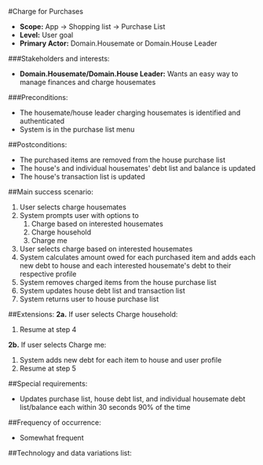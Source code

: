 #Charge for Purchases
+ **Scope:** App -> Shopping list -> Purchase List
+ **Level:** User goal
+ **Primary Actor:** Domain.Housemate or Domain.House Leader

###Stakeholders and interests:
+ **Domain.Housemate/Domain.House Leader:** Wants an easy way to manage finances and charge housemates

###Preconditions:
+ The housemate/house leader charging housemates is identified and authenticated
+ System is in the purchase list menu

##Postconditions:
+ The purchased items are removed from the house purchase list
+ The house's and individual housemates' debt list and balance is updated
+ The house's transaction list is updated

##Main success scenario:
1. User selects charge housemates
2. System prompts user with options to
    1. Charge based on interested housemates
    2. Charge household
    3. Charge me
3. User selects charge based on interested housemates
4. System calculates amount owed for each purchased item and adds each new debt to house and each interested housemate's debt to their respective profile
5. System removes charged items from the house purchase list
6. System updates house debt list and transaction list
7. System returns user to house purchase list

##Extensions:
**2a.** If user selects Charge household:
1. Resume at step 4

**2b.** If user selects Charge me:
1. System adds new debt for each item to house and user profile
2. Resume at step 5

##Special requirements:
+ Updates purchase list, house debt list, and individual housemate debt list/balance each within 30 seconds 90% of the time

##Frequency of occurrence:
+ Somewhat frequent

##Technology and data variations list:


